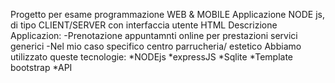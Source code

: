 Progetto per esame programmazione WEB & MOBILE
Applicazione NODE js, di tipo CLIENT/SERVER  con interfaccia utente HTML
Descrizione Applicazion:
-Prenotazione appuntamnti online per prestazioni servici generici
-Nel mio caso specifico centro parrucheria/ estetico
Abbiamo utilizzato queste tecnologie:
*NODEjs
*expressJS
*Sqlite
*Template bootstrap
*API 

